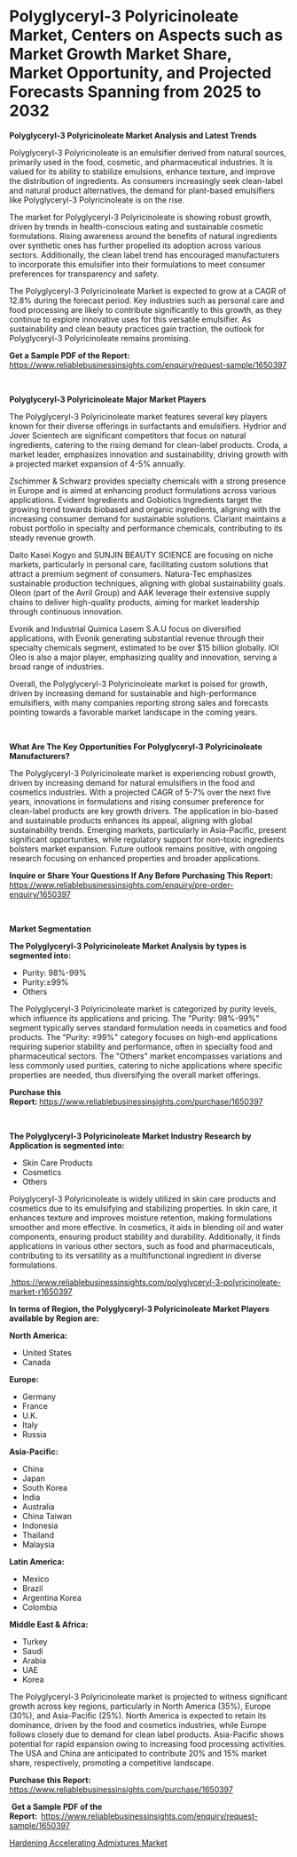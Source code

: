 <p><h1>Polyglyceryl-3 Polyricinoleate Market, Centers on Aspects such as Market Growth Market Share, Market Opportunity, and Projected Forecasts Spanning from 2025 to 2032</h1></p><p><strong>Polyglyceryl-3 Polyricinoleate Market Analysis and Latest Trends</strong></p>
<p><p>Polyglyceryl-3 Polyricinoleate is an emulsifier derived from natural sources, primarily used in the food, cosmetic, and pharmaceutical industries. It is valued for its ability to stabilize emulsions, enhance texture, and improve the distribution of ingredients. As consumers increasingly seek clean-label and natural product alternatives, the demand for plant-based emulsifiers like Polyglyceryl-3 Polyricinoleate is on the rise.</p><p>The market for Polyglyceryl-3 Polyricinoleate is showing robust growth, driven by trends in health-conscious eating and sustainable cosmetic formulations. Rising awareness around the benefits of natural ingredients over synthetic ones has further propelled its adoption across various sectors. Additionally, the clean label trend has encouraged manufacturers to incorporate this emulsifier into their formulations to meet consumer preferences for transparency and safety.</p><p>The Polyglyceryl-3 Polyricinoleate Market is expected to grow at a CAGR of 12.8% during the forecast period. Key industries such as personal care and food processing are likely to contribute significantly to this growth, as they continue to explore innovative uses for this versatile emulsifier. As sustainability and clean beauty practices gain traction, the outlook for Polyglyceryl-3 Polyricinoleate remains promising.</p></p>
<p><strong>Get a Sample PDF of the Report:&nbsp;</strong> <a href="https://www.reliablebusinessinsights.com/enquiry/request-sample/1650397?utm_campaign=2629&utm_medium=2&utm_source=Github&utm_content=ia&utm_term=23032025&utm_id=polyglyceryl-3-polyricinoleate">https://www.reliablebusinessinsights.com/enquiry/request-sample/1650397</a></p>
<p>&nbsp;</p>
<p><strong>Polyglyceryl-3 Polyricinoleate Major Market Players</strong></p>
<p><p>The Polyglyceryl-3 Polyricinoleate market features several key players known for their diverse offerings in surfactants and emulsifiers. Hydrior and Jover Scientech are significant competitors that focus on natural ingredients, catering to the rising demand for clean-label products. Croda, a market leader, emphasizes innovation and sustainability, driving growth with a projected market expansion of 4-5% annually.</p><p>Zschimmer & Schwarz provides specialty chemicals with a strong presence in Europe and is aimed at enhancing product formulations across various applications. Evident Ingredients and Gobiotics Ingredients target the growing trend towards biobased and organic ingredients, aligning with the increasing consumer demand for sustainable solutions. Clariant maintains a robust portfolio in specialty and performance chemicals, contributing to its steady revenue growth.</p><p>Daito Kasei Kogyo and SUNJIN BEAUTY SCIENCE are focusing on niche markets, particularly in personal care, facilitating custom solutions that attract a premium segment of consumers. Natura-Tec emphasizes sustainable production techniques, aligning with global sustainability goals. Oleon (part of the Avril Group) and AAK leverage their extensive supply chains to deliver high-quality products, aiming for market leadership through continuous innovation.</p><p>Evonik and Industrial Quimica Lasem S.A.U focus on diversified applications, with Evonik generating substantial revenue through their specialty chemicals segment, estimated to be over $15 billion globally. IOI Oleo is also a major player, emphasizing quality and innovation, serving a broad range of industries.</p><p>Overall, the Polyglyceryl-3 Polyricinoleate market is poised for growth, driven by increasing demand for sustainable and high-performance emulsifiers, with many companies reporting strong sales and forecasts pointing towards a favorable market landscape in the coming years.</p></p>
<p>&nbsp;</p>
<p><strong>What Are The Key Opportunities For Polyglyceryl-3 Polyricinoleate Manufacturers?</strong></p>
<p><p>The Polyglyceryl-3 Polyricinoleate market is experiencing robust growth, driven by increasing demand for natural emulsifiers in the food and cosmetics industries. With a projected CAGR of 5-7% over the next five years, innovations in formulations and rising consumer preference for clean-label products are key growth drivers. The application in bio-based and sustainable products enhances its appeal, aligning with global sustainability trends. Emerging markets, particularly in Asia-Pacific, present significant opportunities, while regulatory support for non-toxic ingredients bolsters market expansion. Future outlook remains positive, with ongoing research focusing on enhanced properties and broader applications.</p></p>
<p><strong>Inquire or Share Your Questions If Any Before Purchasing This Report:</strong> <a href="https://www.reliablebusinessinsights.com/enquiry/pre-order-enquiry/1650397?utm_campaign=2629&utm_medium=2&utm_source=Github&utm_content=ia&utm_term=23032025&utm_id=polyglyceryl-3-polyricinoleate">https://www.reliablebusinessinsights.com/enquiry/pre-order-enquiry/1650397</a></p>
<p>&nbsp;</p>
<p><strong>Market Segmentation</strong></p>
<p><strong>The Polyglyceryl-3 Polyricinoleate Market Analysis by types is segmented into:</strong></p>
<p><ul><li>Purity: 98%-99%</li><li>Purity:≥99%</li><li>Others</li></ul></p>
<p><p>The Polyglyceryl-3 Polyricinoleate market is categorized by purity levels, which influence its applications and pricing. The "Purity: 98%-99%" segment typically serves standard formulation needs in cosmetics and food products. The "Purity: ≥99%" category focuses on high-end applications requiring superior stability and performance, often in specialty food and pharmaceutical sectors. The "Others" market encompasses variations and less commonly used purities, catering to niche applications where specific properties are needed, thus diversifying the overall market offerings.</p></p>
<p><strong>Purchase this Report:&nbsp;</strong><a href="https://www.reliablebusinessinsights.com/purchase/1650397?utm_campaign=2629&utm_medium=2&utm_source=Github&utm_content=ia&utm_term=23032025&utm_id=polyglyceryl-3-polyricinoleate">https://www.reliablebusinessinsights.com/purchase/1650397</a></p>
<p>&nbsp;</p>
<p><strong>The Polyglyceryl-3 Polyricinoleate Market Industry Research by Application is segmented into:</strong></p>
<p><ul><li>Skin Care Products</li><li>Cosmetics</li><li>Others</li></ul></p>
<p><p>Polyglyceryl-3 Polyricinoleate is widely utilized in skin care products and cosmetics due to its emulsifying and stabilizing properties. In skin care, it enhances texture and improves moisture retention, making formulations smoother and more effective. In cosmetics, it aids in blending oil and water components, ensuring product stability and durability. Additionally, it finds applications in various other sectors, such as food and pharmaceuticals, contributing to its versatility as a multifunctional ingredient in diverse formulations.</p></p>
<p><a href="https://www.reliablebusinessinsights.com/polyglyceryl-3-polyricinoleate-market-r1650397?utm_campaign=2629&utm_medium=2&utm_source=Github&utm_content=ia&utm_term=23032025&utm_id=polyglyceryl-3-polyricinoleate">&nbsp;https://www.reliablebusinessinsights.com/polyglyceryl-3-polyricinoleate-market-r1650397</a></p>
<p><strong>In terms of Region, the Polyglyceryl-3 Polyricinoleate Market Players available by Region are:</strong></p>
<p>
    <p> <strong> North America: </strong>
        <ul>
            <li>United States</li>
            <li>Canada</li>
        </ul>
        </p> 
    <p> <strong> Europe: </strong>
        <ul>
            <li>Germany</li>
            <li>France</li>
            <li>U.K.</li>
            <li>Italy</li>
            <li>Russia</li>
        </ul>
        </p> 
    <p> <strong> Asia-Pacific: </strong>
        <ul>
            <li>China</li>
            <li>Japan</li>
            <li>South Korea</li>
            <li>India</li>
            <li>Australia</li>
            <li>China Taiwan</li>
            <li>Indonesia</li>
            <li>Thailand</li>
            <li>Malaysia</li>
        </ul>
        </p> 
    <p> <strong> Latin America: </strong>
        <ul>
            <li>Mexico</li>
            <li>Brazil</li>
            <li>Argentina Korea</li>
            <li>Colombia</li>
        </ul>
        </p> 
    <p> <strong> Middle East & Africa: </strong>
        <ul>
            <li>Turkey</li>
            <li>Saudi</li>
            <li>Arabia</li>
            <li>UAE</li>
            <li>Korea</li>
        </ul>
    </p>
    </p>
<p><p>The Polyglyceryl-3 Polyricinoleate market is projected to witness significant growth across key regions, particularly in North America (35%), Europe (30%), and Asia-Pacific (25%). North America is expected to retain its dominance, driven by the food and cosmetics industries, while Europe follows closely due to demand for clean label products. Asia-Pacific shows potential for rapid expansion owing to increasing food processing activities. The USA and China are anticipated to contribute 20% and 15% market share, respectively, promoting a competitive landscape.</p></p>
<p><strong>Purchase this Report: </strong><a href="https://www.reliablebusinessinsights.com/purchase/1650397?utm_campaign=2629&utm_medium=2&utm_source=Github&utm_content=ia&utm_term=23032025&utm_id=polyglyceryl-3-polyricinoleate">https://www.reliablebusinessinsights.com/purchase/1650397</a></p>
<p>&nbsp;<strong>Get a Sample PDF of the Report:&nbsp;&nbsp;</strong><a href="https://www.reliablebusinessinsights.com/enquiry/request-sample/1650397?utm_campaign=2629&utm_medium=2&utm_source=Github&utm_content=ia&utm_term=23032025&utm_id=polyglyceryl-3-polyricinoleate">https://www.reliablebusinessinsights.com/enquiry/request-sample/1650397</a></p>
<p><strong></strong></p>
<p><p><a href="https://github.com/ulyssacrayne00231/Market-Research-Report-List-1/blob/main/hardening-accelerating-admixtures-market.md?utm_campaign=2629&utm_medium=2&utm_source=Github&utm_content=ia&utm_term=23032025&utm_id=polyglyceryl-3-polyricinoleate">Hardening Accelerating Admixtures Market</a></p></p>